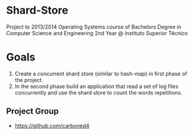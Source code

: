 # Shard-Store

Project to 2013/2014 Operating Systems course of Bachelors Degree in Computer Science and Engineering 2nd Year @ Instituto Superior Técnico

# Goals

1. Create a concurrent shard store (similar to hash-map) in first phase of the project.
2. In the second phase build an application that read a set of log files concurrently and use the shard store to count the words repetitions.

## Project Group

- https://github.com/carboned4
